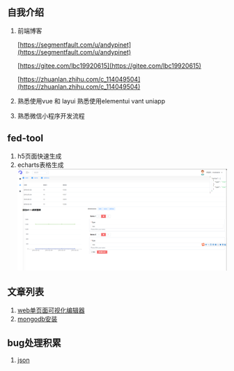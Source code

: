 ## 自我介绍

1. 前端博客
  
   [https://segmentfault.com/u/andypinet](https://segmentfault.com/u/andypinet)

   [https://gitee.com/lbc19920615](https://gitee.com/lbc19920615)

   [https://zhuanlan.zhihu.com/c_114049504](https://zhuanlan.zhihu.com/c_114049504)

2. 熟悉使用vue 和 layui  熟悉使用elementui
vant uniapp

3. 熟悉微信小程序开发流程

## fed-tool
1. h5页面快速生成
2. echarts表格生成
    ![](assets/fedtool/images/w20210223135234.png)


## 文章列表

1. [web单页面可视化编辑器](articles/s1.md)
2. [mongodb安装](articles/mongo.md)

## bug处理积累

1. [json](bug/json.md)